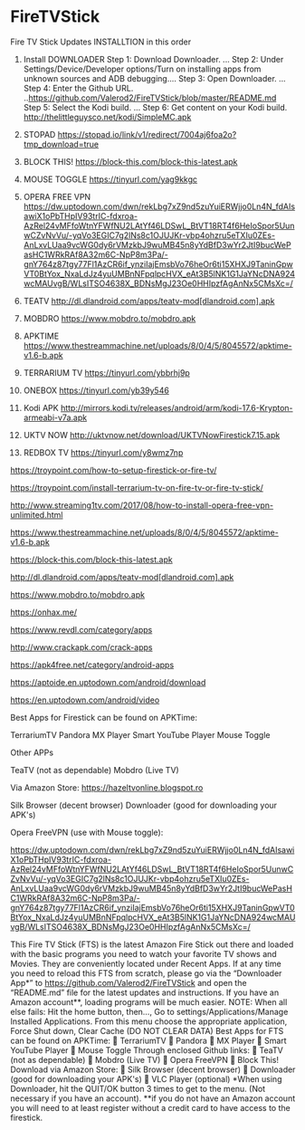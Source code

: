 
# FireTVStick
Fire TV Stick Updates
INSTALLTION in this order
1.	Install DOWNLOADER
Step 1: Download Downloader. ... 
Step 2: Under Settings/Device/Developer options/Turn on installing apps from unknown sources and ADB debugging.... 
Step 3: Open Downloader. ... 
Step 4: Enter the Github URL. ..https://github.com/Valerod2/FireTVStick/blob/master/README.md
Step 5: Select the Kodi build. ... 
Step 6: Get content on your Kodi build. http://thelittleguysco.net/kodi/SimpleMC.apk

2.	STOPAD
https://stopad.io/link/v1/redirect/7004aj6foa2o?tmp_download=true
3.	BLOCK THIS!
https://block-this.com/block-this-latest.apk
4.	MOUSE TOGGLE
https://tinyurl.com/yag9kkgc
5.	OPERA FREE VPN
https://dw.uptodown.com/dwn/rekLbg7xZ9nd5zuYuiERWjjo0Ln4N_fdAIsawiX1oPbTHpIV93trIC-fdxroa-AzRel24vMFfoWtnYFWfNU2LAtYf46LDSwL_BtVT18RT4f6HeIoSpor5UunwCZvNvVu/-yqVo3EGIC7g2lNs8c1OJUJKr-vbp4ohzru5eTXIu0ZEs-AnLxvLUaa9vcWG0dy6rVMzkbJ9wuMB45n8yYdBfD3wYr2JtI9bucWePasHC1WRkRAf8A32m6C-NpP8m3Pa/-gnY764z87tgy77Fl1AzCR6if_ynziIajEmsbVo76heOr6ti15XHXJ9TaninGpwVT0BtYox_NxaLdJz4yuUMBnNFpqlpcHVX_eAt3B5lNK1G1JaYNcDNA924wcMAUvgB/WLsITSO4638X_BDNsMgJ23Oe0HHIpzfAgAnNx5CMsXc=/
6.	TEATV
http://dl.dlandroid.com/apps/teatv-mod[dlandroid.com].apk
7.	MOBDRO
https://www.mobdro.to/mobdro.apk
8.	APKTIME
https://www.thestreammachine.net/uploads/8/0/4/5/8045572/apktime-v1.6-b.apk
9.	TERRARIUM TV
https://tinyurl.com/ybbrhj9p
10.	ONEBOX
https://tinyurl.com/yb39y546
11.	 Kodi APK
http://mirrors.kodi.tv/releases/android/arm/kodi-17.6-Krypton-armeabi-v7a.apk

12.	UKTV NOW
http://uktvnow.net/download/UKTVNowFirestick7.15.apk
13.	REDBOX TV
https://tinyurl.com/y8wmz7np


https://troypoint.com/how-to-setup-firestick-or-fire-tv/

https://troypoint.com/install-terrarium-tv-on-fire-tv-or-fire-tv-stick/

http://www.streaming1tv.com/2017/08/how-to-install-opera-free-vpn-unlimited.html

https://www.thestreammachine.net/uploads/8/0/4/5/8045572/apktime-v1.6-b.apk

https://block-this.com/block-this-latest.apk

http://dl.dlandroid.com/apps/teatv-mod[dlandroid.com].apk

https://www.mobdro.to/mobdro.apk

https://onhax.me/

https://www.revdl.com/category/apps

http://www.crackapk.com/crack-apps

https://apk4free.net/category/android-apps

https://aptoide.en.uptodown.com/android/download

https://en.uptodown.com/android/video

Best Apps for Firestick can be found on APKTime:

TerrariumTV
Pandora
MX Player
Smart YouTube Player
Mouse Toggle

Other APPs

TeaTV (not as dependable)
Mobdro (Live TV)

Via Amazon Store:
https://hazeltvonline.blogspot.ro

Silk Browser (decent browser)
Downloader (good for downloading your APK's)

Opera FreeVPN (use with Mouse toggle):

https://dw.uptodown.com/dwn/rekLbg7xZ9nd5zuYuiERWjjo0Ln4N_fdAIsawiX1oPbTHpIV93trIC-fdxroa-AzRel24vMFfoWtnYFWfNU2LAtYf46LDSwL_BtVT18RT4f6HeIoSpor5UunwCZvNvVu/-yqVo3EGIC7g2lNs8c1OJUJKr-vbp4ohzru5eTXIu0ZEs-AnLxvLUaa9vcWG0dy6rVMzkbJ9wuMB45n8yYdBfD3wYr2JtI9bucWePasHC1WRkRAf8A32m6C-NpP8m3Pa/-gnY764z87tgy77Fl1AzCR6if_ynziIajEmsbVo76heOr6ti15XHXJ9TaninGpwVT0BtYox_NxaLdJz4yuUMBnNFpqlpcHVX_eAt3B5lNK1G1JaYNcDNA924wcMAUvgB/WLsITSO4638X_BDNsMgJ23Oe0HHIpzfAgAnNx5CMsXc=/

This Fire TV Stick (FTS) is the latest Amazon Fire Stick out there and loaded with the basic programs you need to watch your favorite TV shows and Movies.  They are conveniently located under Recent Apps.  If at any time you need to reload this FTS from scratch, please go via the “Downloader App*” to https://github.com/Valerod2/FireTVStick and open the “README.md” file for the latest updates and instructions.  If you have an Amazon account**, loading programs will be much easier.
NOTE:  When all else fails:
Hit the home button, then…,
Go to settings/Applications/Manage Installed Applications.  From this menu choose the appropriate application, Force Shut down, Clear Cache  (DO NOT CLEAR DATA)
Best Apps for FTS can be found on APKTime:
	TerrariumTV
	Pandora
	MX Player
	Smart YouTube Player
	Mouse Toggle
Through enclosed Github links:
	TeaTV (not as dependable) 
	Mobdro (Live TV)
	Opera FreeVPN
	Block This!
Download via Amazon Store: 
	Silk Browser (decent browser) 
	Downloader (good for downloading your APK's) 
	VLC Player (optional)
*When using Downloader, hit the QUIT/OK button 3 times to get to the menu. (Not necessary if you have an account).
**if you do not have an Amazon account you will need to at least register without a credit card to have access to the firestick.  

